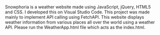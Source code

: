 Snowphoria is a weather website made using JavaScript, jQuery, HTML5 and CSS. I developed this on Visual Studio Code. This project was made mainly to implement API calling using FetchAPI. This website displays weather information from various places all over the world using a weather API. 
Please run the WeatherApp.html file which acts as the index.html.
